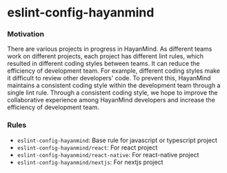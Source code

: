 # eslint-config-hayanmind

### Motivation

There are various projects in progress in HayanMind. As different teams work on different projects, each project has different lint rules, which resulted in different coding styles between teams. It can reduce the efficiency of development team. For example, different coding styles make it difficult to review other developers' code. To prevent this, HayanMind maintains a consistent coding style within the development team through a single lint rule. Through a consistent coding style, we hope to improve the collaborative experience among HayanMind developers and increase the efficiency of development team.

### Rules

- `eslint-config-hayanmind`: Base rule for javascript or typescript project
- `eslint-config-hayanmind/react`: For react project
- `eslint-config-hayanmind/react-native`: For react-native project
- `eslint-config-hayanmind/nextjs`: For nextjs project
